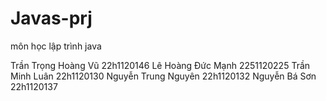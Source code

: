 # Javas-prj
 môn học lập trình java

Trần Trọng Hoàng Vũ 22h1120146
Lê Hoàng Đức Mạnh 2251120225
Trần Minh Luân 22h1120130
Nguyễn Trung Nguyên 22h1120132
Nguyễn Bá Sơn 22h1120137
